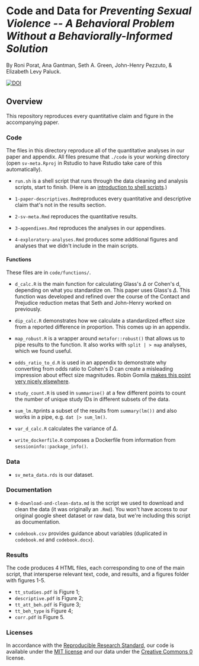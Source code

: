 # Code and Data for _Preventing Sexual Violence -- A Behavioral Problem Without a Behaviorally-Informed Solution_

By Roni Porat, Ana Gantman, Seth A. Green, John-Henry Pezzuto, \& Elizabeth Levy Paluck.

[![DOI](https://zenodo.org/badge/704228878.svg)](https://zenodo.org/doi/10.5281/zenodo.10694447)

## Overview

This repository reproduces every quantitative claim and figure in the accompanying paper. 

### Code

The files in this directory reproduce all of the quantitative analyses in our paper and appendix. All files presume that `./code` is your working directory (open `sv-meta.Rproj` in Rstudio to have Rstudio take care of this automatically).

* `run.sh` is a shell script that runs through the data cleaning and analysis scripts, start to finish. (Here is an [introduction to shell scripts](https://swcarpentry.github.io/shell-novice/).)

* `1-paper-descriptives.Rmd`reproduces every quantitative and descriptive claim that's not in the results section. 

* `2-sv-meta.Rmd` reproduces the quantitative results.

* `3-appendixes.Rmd` reproduces the analyses in our appendixes.

* `4-exploratory-analyses.Rmd` produces some additional figures and analyses that we didn't include in the main scripts.

#### Functions

These files are in `code/functions/`.

* `d_calc.R` is the main function for calculating Glass's $\Delta$ or Cohen's d, depending on what you standardize on. This paper uses Glass's $\Delta$. This function was developed and refined over the course of the Contact and Prejudice reduction metas that Seth and John-Henry worked on previously. 

* `dip_calc.R` demonstrates how we calculate a standardized effect size from a reported difference in proportion. This comes up in an appendix.

* `map_robust.R` is a wrapper around `metafor::robust()` that allows us to pipe results to the function. It also works with `split | > map` analyses, which we found useful. 

* `odds_ratio_to_d.R` is used in an appendix to demonstrate why converting from odds ratio to Cohen's D can create a misleading impression about effect size magnitudes. Robin Gomila [makes this point very nicely elsewhere](https://www.robingomila.com/files/publications_pdfs/Gomila_2020_Logistic_vs_Linear.pdf). 

* `study_count.R` is used in `summarise()` at a few different points to count the number of unique study IDs in different subsets of the data.

* `sum_lm.R`prints a subset of the results from `summary(lm())` and also works in a pipe, e.g. `dat |> sum_lm()`.

* `var_d_calc.R` calculates the variance of $\Delta$.

* `write_dockerfile.R` composes a Dockerfile from information from `sessioninfo::package_info()`. 

### Data 

* `sv_meta_data.rds` is our dataset.

### Documentation

* `0-download-and-clean-data.md` is the script we used to download and clean the data (it was originally an `.Rmd`). You won't have access to our original google sheet dataset or raw data, but we're including this script as documentation.

* `codebook.csv` provides guidance about variables (duplicated in `codebook.md` and `codebook.docx`).

### Results

The code produces 4 HTML files, each corresponding to one of the main script, that intersperse relevant text, code, and results, and a figures folder with figures 1-5.

* `tt_studies.pdf` is Figure 1;
* `descriptive.pdf` is Figure 2;
* `tt_att_beh.pdf` is Figure 3;
* `tt_beh_type` is Figure 4;
* `corr.pdf` is Figure 5.

### Licenses

In accordance with the [Reproducible Research Standard](https://papers.ssrn.com/sol3/papers.cfm?abstract_id=1362040), our code is available under the [MIT license](https://opensource.org/license/mit/) and our data under the [Creative Commons 0](https://creativecommons.org/publicdomain/zero/1.0/) license.
